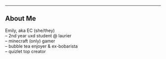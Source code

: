 ---
## About Me
Emily, aka EC (she/they)\
– 2nd year uxd student @ laurier\
– minecraft (only) gamer\
– bubble tea enjoyer & ex-bobarista\
– quizlet top creator